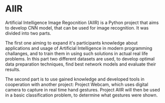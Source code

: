 # AIIR
Artificial Intelligence Image Regocnition (AIIR) is a Python project that aims to develop CNN model, that can be used for image recognition. It was divided into two parts. 

The first one aiming to expand it's participants knowledge about applications and usage of Artificial Intelligence in modern programming challanges, and to train them in using such solutions in actual real life problems. In this part two different datasets are used, to develop optimal data preparation techniques, find best network models and evaluate their results.

The second part is to use gained knowledge and developed tools in cooperation with another project: Project Webcam, which uses digital camera to capture in real time hand gestures. Project AIIR will then be used in a basic classification problem, to determine what gestures were shown.
